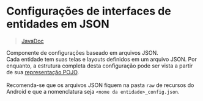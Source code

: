 # Configurações de interfaces de entidades em JSON
> [JavaDoc](https://zalemsoftware.github.io/Ymir/ymir.client-android.entity.ui.configuration-json)

Componente de configurações baseado em arquivos JSON.<br>
Cada entidade tem suas telas e layouts definidos em um arquivo JSON. Por enquanto, a estrutura completa desta configuração pode ser vista a partir de sua [representação POJO](https://zalemsoftware.github.io/Ymir/ymir.client-android.entity.ui.configuration/br/com/zalem/ymir/client/android/entity/ui/configuration/IEntityConfig.html).<br>
<br>
Recomenda-se que os arquivos JSON fiquem na pasta `raw` de recursos do Android e que a nomenclatura seja `<nome da entidade>_config.json`.
